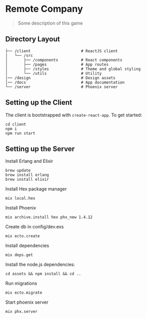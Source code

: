 # Remote Company

> Some description of this game

## Directory Layout

```
├── /client                      # ReactJS client
|   └── /src
│       ├── /components          # React components
│       ├── /pages               # App routes
│       ├── /styles              # Theme and global styling
│       └── /utils               # Utility
│── /design                      # Design assets
│── /docs                        # App documentation
└── /server                      # Phoenix server
```

## Setting up the Client

The client is bootstrapped with `create-react-app`. To get started:

```
cd client
npm i
npm run start
```

## Setting up the Server

Install Erlang and Elixir

```
brew update
brew install erlang
brew install elixir
```

Install Hex package manager

```
mix local.hex
```

Install Phoenix

```
mix archive.install hex phx_new 1.4.12
```

Create db in config/dev.exs

```
mix ecto.create
```

Install dependencies

```
mix deps.get
```

Install the node.js dependencies:

```
cd assets && npm install && cd ..
```

Run migrations

```
mix ecto.migrate
```

Start phoenix server

```
mix phx.server
```
